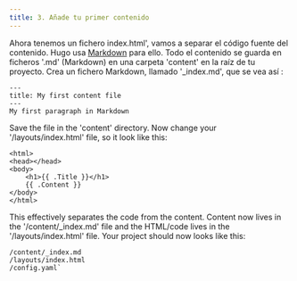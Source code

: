 ```yaml
---
title: 3. Añade tu primer contenido
---
```


Ahora tenemos un fichero
index.html', vamos a separar el código fuente del contenido. Hugo usa [Markdown](https://www.markdownguide.org/cheat-sheet/) para ello. Todo el contenido se guarda en ficheros '.md' (Markdown) en una carpeta 'content' en la raíz de tu  proyecto. Crea un fichero Markdown, llamado '_index.md', que se vea así :

```
---
title: My first content file
---
My first paragraph in Markdown
```

Save the file in the 'content' directory. Now change your '/layouts/index.html' file, so it look like this:

```
<html>
<head></head>
<body>
    <h1>{{ .Title }}</h1>
    {{ .Content }}
</body>
</html>
```

This effectively separates the code from the content. Content now lives in the '/content/_index.md' file and the HTML/code lives in the '/layouts/index.html' file. Your project should now looks like this:

```
/content/_index.md
/layouts/index.html
/config.yaml`
```

